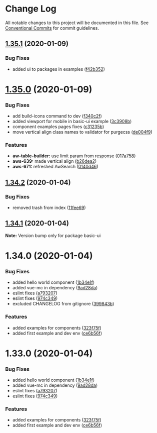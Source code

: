 # Change Log

All notable changes to this project will be documented in this file.
See [Conventional Commits](https://conventionalcommits.org) for commit guidelines.

## [1.35.1](https://git.awescode.com/awes-io/client/compare/v1.35.0...v1.35.1) (2020-01-09)


### Bug Fixes

* added ui to packages in examples ([f42b352](https://git.awescode.com/awes-io/client/commits/f42b352551ea230b4c83534f3db7942f1ca451d8))





# [1.35.0](https://git.awescode.com/awes-io/client/compare/v1.34.2...v1.35.0) (2020-01-09)


### Bug Fixes

* add build-icons command to dev ([f340c2f](https://git.awescode.com/awes-io/client/commits/f340c2f82cb5ac1a445518a4f8255d41edaf18f5))
* added viewport for mobile in basic-ui example ([3c3908b](https://git.awescode.com/awes-io/client/commits/3c3908bc6805b1881f40be9cbbae4f4038affa03))
* component examples pages fixes ([c31235b](https://git.awescode.com/awes-io/client/commits/c31235b585035855192bab5137de8ea3c9c13d17))
* move vertical align class names to validator for purgecss ([de004f9](https://git.awescode.com/awes-io/client/commits/de004f9147a486765364a60aed656c08770ba04d))


### Features

* **aw-table-builder:** use limit param from response ([017a758](https://git.awescode.com/awes-io/client/commits/017a758bea1741a8e17f264256a9c1b3babc1105))
* **aws-639:** made vertical align ([b26dea2](https://git.awescode.com/awes-io/client/commits/b26dea24ff00a5f1eae9ac684ac96616633a1c9c))
* **aws-671:** refreshed AwSearch ([0140d46](https://git.awescode.com/awes-io/client/commits/0140d46e984e5e7742833214ed493d8784098e73))





## [1.34.2](https://git.awescode.com/awes-io/client/compare/v1.34.1...v1.34.2) (2020-01-04)


### Bug Fixes

* removed trash from index ([11fee69](https://git.awescode.com/awes-io/client/commits/11fee69565e80f730bb61485bf6972217d737397))





## [1.34.1](https://git.awescode.com/awes-io/client/compare/v1.34.0...v1.34.1) (2020-01-04)

**Note:** Version bump only for package basic-ui





# 1.34.0 (2020-01-04)


### Bug Fixes

* added hello world component ([1b34e1f](https://git.awescode.com/awes-io/client/commits/1b34e1f35f96d51082aecbe375bead1ebbbf04ef))
* added vue-mc in dependency ([9ad28da](https://git.awescode.com/awes-io/client/commits/9ad28dae88403619edefed89750fe14cf8eb8b4e))
* eslint fixes ([a793207](https://git.awescode.com/awes-io/client/commits/a7932079a5ef1ef881ad3e6bc038b3ca296e1baa))
* eslint fixes ([974c349](https://git.awescode.com/awes-io/client/commits/974c3490362b82defeedf37b35fb4d90d8f4e1ec))
* excluded CHANGELOG from gitignore ([399843b](https://git.awescode.com/awes-io/client/commits/399843b70c71e7d14bf8da9e72bf34b45543c8a6))


### Features

* added examples for components ([323f75f](https://git.awescode.com/awes-io/client/commits/323f75f49550cb9cba06b551ab13bbc025737ef5))
* added first example and dev env ([ce6b56f](https://git.awescode.com/awes-io/client/commits/ce6b56fe130f84539d2b7288f7ed0dec89f404c7))





# 1.33.0 (2020-01-04)


### Bug Fixes

* added hello world component ([1b34e1f](https://git.awescode.com/awes-io/client/commits/1b34e1f35f96d51082aecbe375bead1ebbbf04ef))
* added vue-mc in dependency ([9ad28da](https://git.awescode.com/awes-io/client/commits/9ad28dae88403619edefed89750fe14cf8eb8b4e))
* eslint fixes ([a793207](https://git.awescode.com/awes-io/client/commits/a7932079a5ef1ef881ad3e6bc038b3ca296e1baa))
* eslint fixes ([974c349](https://git.awescode.com/awes-io/client/commits/974c3490362b82defeedf37b35fb4d90d8f4e1ec))


### Features

* added examples for components ([323f75f](https://git.awescode.com/awes-io/client/commits/323f75f49550cb9cba06b551ab13bbc025737ef5))
* added first example and dev env ([ce6b56f](https://git.awescode.com/awes-io/client/commits/ce6b56fe130f84539d2b7288f7ed0dec89f404c7))
